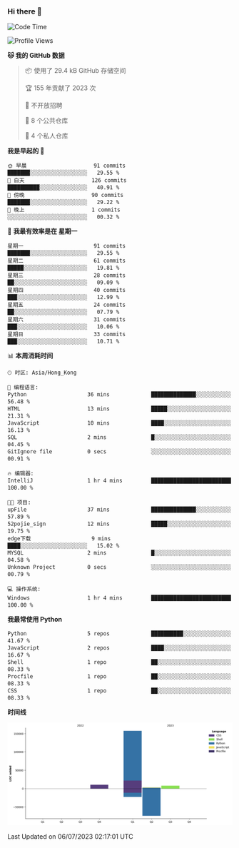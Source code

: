 ### Hi there 👋

<!--
**Mrzqd/Mrzqd** is a ✨ _special_ ✨ repository because its `README.md` (this file) appears on your GitHub profile.

Here are some ideas to get you started:

- 🔭 I’m currently working on ...
- 🌱 I’m currently learning ...
- 👯 I’m looking to collaborate on ...
- 🤔 I’m looking for help with ...
- 💬 Ask me about ...
- 📫 How to reach me: ...
- 😄 Pronouns: ...
- ⚡ Fun fact: ...
-->
<!--START_SECTION:waka-->
![Code Time](http://img.shields.io/badge/Code%20Time-113%20hrs%201%20min-blue)

![Profile Views](http://img.shields.io/badge/%E4%B8%AA%E4%BA%BA%E8%B5%84%E6%96%99%E8%A7%82%E7%9C%8B%E6%AC%A1%E6%95%B0-2-blue)

**🐱 我的 GitHub 数据** 

> 📦  使用了 29.4 kB GitHub 存储空间 
 > 
> 🏆 155 年贡献了 2023 次
 > 
> 🚫 不开放招聘
 > 
> 📜 8 个公共仓库 
 > 
> 🔑 4 个私人仓库 
 > 
**我是早起的 🐤** 

```text
🌞 早晨                     91 commits          ███████░░░░░░░░░░░░░░░░░░   29.55 % 
🌆 白天                     126 commits         ██████████░░░░░░░░░░░░░░░   40.91 % 
🌃 傍晚                     90 commits          ███████░░░░░░░░░░░░░░░░░░   29.22 % 
🌙 晚上                     1 commits           ░░░░░░░░░░░░░░░░░░░░░░░░░   00.32 % 
```
📅 **我最有效率是在 星期一** 

```text
星期一                      91 commits          ███████░░░░░░░░░░░░░░░░░░   29.55 % 
星期二                      61 commits          █████░░░░░░░░░░░░░░░░░░░░   19.81 % 
星期三                      28 commits          ██░░░░░░░░░░░░░░░░░░░░░░░   09.09 % 
星期四                      40 commits          ███░░░░░░░░░░░░░░░░░░░░░░   12.99 % 
星期五                      24 commits          ██░░░░░░░░░░░░░░░░░░░░░░░   07.79 % 
星期六                      31 commits          ███░░░░░░░░░░░░░░░░░░░░░░   10.06 % 
星期日                      33 commits          ███░░░░░░░░░░░░░░░░░░░░░░   10.71 % 
```


📊 **本周消耗时间** 

```text
🕑︎ 时区: Asia/Hong_Kong

💬 编程语言: 
Python                   36 mins             ██████████████░░░░░░░░░░░   56.48 % 
HTML                     13 mins             █████░░░░░░░░░░░░░░░░░░░░   21.31 % 
JavaScript               10 mins             ████░░░░░░░░░░░░░░░░░░░░░   16.13 % 
SQL                      2 mins              █░░░░░░░░░░░░░░░░░░░░░░░░   04.45 % 
GitIgnore file           0 secs              ░░░░░░░░░░░░░░░░░░░░░░░░░   00.91 % 

🔥 编辑器: 
IntelliJ                 1 hr 4 mins         █████████████████████████   100.00 % 

🐱‍💻 项目: 
upFile                   37 mins             ██████████████░░░░░░░░░░░   57.89 % 
52pojie_sign             12 mins             █████░░░░░░░░░░░░░░░░░░░░   19.75 % 
edge下载                   9 mins              ████░░░░░░░░░░░░░░░░░░░░░   15.02 % 
MYSQL                    2 mins              █░░░░░░░░░░░░░░░░░░░░░░░░   04.58 % 
Unknown Project          0 secs              ░░░░░░░░░░░░░░░░░░░░░░░░░   00.79 % 

💻 操作系统: 
Windows                  1 hr 4 mins         █████████████████████████   100.00 % 
```

**我最常使用 Python** 

```text
Python                   5 repos             ██████████░░░░░░░░░░░░░░░   41.67 % 
JavaScript               2 repos             ████░░░░░░░░░░░░░░░░░░░░░   16.67 % 
Shell                    1 repo              ██░░░░░░░░░░░░░░░░░░░░░░░   08.33 % 
Procfile                 1 repo              ██░░░░░░░░░░░░░░░░░░░░░░░   08.33 % 
CSS                      1 repo              ██░░░░░░░░░░░░░░░░░░░░░░░   08.33 % 
```



**时间线**

![Lines of Code chart](https://raw.githubusercontent.com/Mrzqd/Mrzqd/main/assets/bar_graph.png)


 Last Updated on 06/07/2023 02:17:01 UTC
<!--END_SECTION:waka-->
